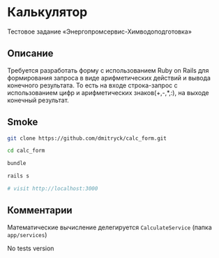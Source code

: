 # Калькулятор

Тестовое задание «Энергопромсервис-Химводоподготовка»

## Описание

Требуется разработать форму с использованием Ruby on Rails для формирования запроса в виде арифметических действий и вывода конечного результата.
То есть на входе строка-запрос с использованием цифр и арифметических знаков(+,-,\*,:), на выходе конечный результат.

## Smoke

```bash
git clone https://github.com/dmitryck/calc_form.git

cd calc_form

bundle

rails s

# visit http://localhost:3000
```

## Комментарии

Математические вычисление делегируется `CalculateService` (папка `app/services`)

No tests version

